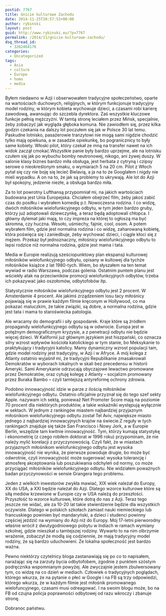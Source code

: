 ```yaml
---
postid: 7767
title: Gnicie kulturowe Zachodu
date: 2014-11-25T20:57:53+00:00
author: rybinski
layout: post
guid: http://www.rybinski.eu/?p=7767
permalink: /2014/11/gnicie-kulturowe-zachodu/
dsq_thread_id:
  - 3262464176
categories:
  - Uncategorized
tags:
  - Asia
  - culture
  - Europe
  - homo
  - media
---
```

Byłem niedawno w Azji i obserwowałem tradycyjne społeczeństwo, oparte na wartościach duchowych, religijnych, w którym funkcjonuje tradycyjny model rodziny, w którym kobieta wychowuje dzieci, a czasami robi karierę zawodową, awansując do szczebla dyrektora. Zaś wszystkie kluczowe funkcje pełnią mężczyźni. W tamtą stronę leciałem przez Mińsk, specjalnie, żeby zobaczyć jak wygląda głęboka komuna. Nie zawiodłem się, przez kilka godzin czekania na dalszy lot poczułem się jak w Polsce 30 lat temu. Paskudne lotnisko, pasażerowie tranzytowi nie mogą sami nigdzie chodzić tylko mają opiekuna, a w zasadzie opiekunkę, bo pogranicznicy to były same kobiety. Włoski pilot, który czekał ze mną na transfer nawet na ich widok zaczął cmokać.Wszystkie panie były bardzo uprzejme, ale na lotnisku czułem się jak po wybuchu bomby neutronowej, nikogo, ani żywej duszy. W salonie klasy biznes bardzo miła obsługa, jest herbata z cytryną i czipsy serowe o nieokreślonym smaku, o wymiarach 5 na 20 cm. Pilot z Włoch pytał się czy nie boję się lecieć Bielavią, a ja na to że Googlałem i nigdy nie mieli wypadku. A on na to, że jak są problemy to ukrywają. Ale lot do Azji był spokojny, jedzenie niezłe, a obsługa bardzo miła.

Za to lot powrotny Lufthansą przypomniał mi, na jakich wartościach budowana jest Unia Europejska. Chciałem obejrzeć film, żeby jakoś zabić czas do posiłku i wybrałem komedię p.t. Nowoczesna rodzina. I co widzę, dwóch miłośników wielofunkcyjnego odbytu, w tym jeden bardzo gruby, którzy już adoptowali dziewczynkę, a teraz będą adoptowali chłopca. I główny dylemat jaki mają, to czy impreza na której to ogłoszą ma być skromna, czy huczna. Wesoło, uśmiechy, fajnie, cool, osom. A potem wybrałem film, gdzie jest normalna rodzina i co widzę, zaharowaną kobietę, która poświęca się i zaniedbuje, żeby wychować dzieci, i ciągle kłoci się z mężem. Przekaz był jednoznaczny, miłośnicy wielofunkcyjnego odbytu to lepsi rodzice niż normalna rodzina, gdzie jest mama i tata.

Media w Europie realizują sześciopunktowy plan ekspansji kulturowej miłośników wielofunkcyjnego odbytu, opisany w kultowej dla tychże miłośników książce z lat 1980-tych. Wiem, bo słyszałem na ten temat wywiad w radio Warszawa, podczas golenia. Ostatnim puntem planu jest wściekły atak na przeciwników promocji wielofunkcyjnych odbytów, trzeba ich pokazywać jako oszołomów, odbytofobów itp.

Statystycznie miłośników wielofunkcyjnego odbytu jest 2 procent. W Amsterdamie 4 procent. Ale jakimś zrządzeniem losu tacy miłośnicy pojawiają się w prawie każdym filmie kręconym w Hollywood, co ma pokazać maluczkim, że takie związki, są dobre, a normalna rodzina, gdzie jest tata i mama to staroświecka patologia.

Ale wracamy do demografii i siły gospodarek. Kraje które są źródłem propagandy wielofunkcyjnego odbytu są w odwrocie. Europa jest w potężnym demograficznym kryzysie, a z penetracji odbytu nie będzie więcej dzieci. W Kalifornii już głównym językiem jest hiszpański, co oznacza silny wzrost wpływów kościoła katolickiego w tym stanie, bo Meksykanie to praktykujący i tradycyjni katolicy. Mamy dynamiczny wzrost populacji tam, gdzie model rodziny jest tradycyjny, w Azji i w Afryce. A mój kolega z Atlanty ostatnio wyjaśnił mi, że tradycyjni Republikanie zmasakrowali Demokratów w wyborach lokalnych w skali bez precedensu w historii Ameryki. Sami Amerykanie odrzucają obyczajowe lewactwo promowane przez Demokratów, oraz cytuję kolegę z Atlanty – socjalizm promowany przez Buraka Bambo – czyli tamtejszą antyreformę ochrony zdrowia.

Podobno innowacyjność idzie w parze z ilością miłośników wielofunkcyjnego odbytu. Ostatnio oficjalnie przyznał się do tego szef sekty Apple. nazywam ich sektą, ponieważ Net Promoter Score mają na poziomie 70 procent dla niektórych produktów, a takie wskaźniki występują wyłącznie w sektach. W jednym z rankingów miastem najbardziej przyjaznym miłośnikom wielofunkcyjnego odbytu został Tel Aviv, największe miasto jednego z najbardziej innowacyjnych krajów na świecie.Z reguły w tych rankingach znajduje się także San Francisco i Nowy Jork, a w Europie Berlin, wszędzie tam kwitnie innowacyjność. Tym, którzy kumają statystykę i ekonometrię (z czego robiłem doktorat w 1996 roku) przypominam, że nie należy mylić korelacji z przyczynowością. Czyli fakt, że w miastach przyjaznych miłośnikom wielofunkcyjnego odbytu jest wysoka innowacyjność nie wynika, że pierwsze powoduje drugie, bo może być odwrotnie, czyli innowacyjność może sugerować wysoka tolerancję i atmosferę akceptowania lub poszukiwania odchyleń od normy, co może przyciągać miłośników wielofunkcyjnego odbytu. Nie widziałem poważnych badan przyczynowości w sensie Grangera tego problemu.

Jeden z wielkich inwestorów zwykła mawiać, XIX wiek należał do Europy, XX do USA, a XXI będzie należał do Azji. Dlatego wzorce kulturowe które są siłą mediów krzewione w Europie czy w USA należą do przeszłości. Przyszłość to wzorce kulturowe, które dotrą do nas z Azji. Teraz tego jeszcze nie widać, ale za 10-20 lat takie stwierdzenie będzie dla wszystkich oczywiste. Dlatego w polskich szkołach zamiast nauki niemieckiego lub francuskiego powinien być mandaryński, a dzieci i studenci powinny częściej jeździć na wymiany do Azji niż do Europy. Mój 17-letni pierworodny właśnie wrócił z dwutygodniowego pobytu w Indiach w ramach wymiany szkolnej, gdzie mieszkał u tamtejszej rodziny. Wywarło to na nim olbrzymie wrażenie, zobaczył że modlą się codziennie, że mają tradycyjny model rodziny, że są bardzo uduchowieni. Że lokalna społeczność jest bardzo ważna.

Pewno niektórzy czytelnicy bloga zastanawiają się po co to napisałem, narażając się na zarzuty bycia odbytofobem, zgodnie z punktem szóstym podręcznika wspomnianym powyżej. Ale zwyczajnie jestem zbulwersowany tym, co widzę na co dzień w mediach. Człowiek o tradycyjnych poglądach, którego wkurza, że na pytanie o płeć w Google i na FB są trzy odpowiedzi, którego wkurza, że w każdym filmie jest miłośnik promowanego wielofuncyjnego, czasami musi odreagować. I na swoim blogu może, bo na FB od czujna policja poprawności odbytowej od razu wkroczy i zbanuje stronę.

Dobranoc państwu.
